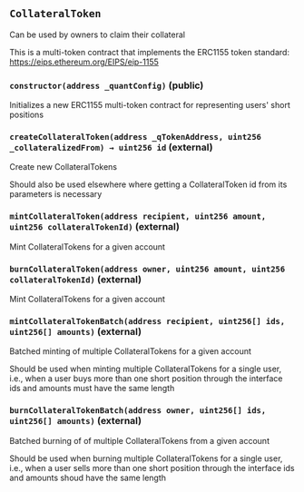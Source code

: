 ## `CollateralToken`

Can be used by owners to claim their collateral


This is a multi-token contract that implements the ERC1155 token standard:
https://eips.ethereum.org/EIPS/eip-1155


### `constructor(address _quantConfig)` (public)

Initializes a new ERC1155 multi-token contract for representing
users' short positions




### `createCollateralToken(address _qTokenAddress, uint256 _collateralizedFrom) → uint256 id` (external)

Create new CollateralTokens


Should also be used elsewhere where getting a CollateralToken id from
its parameters is necessary


### `mintCollateralToken(address recipient, uint256 amount, uint256 collateralTokenId)` (external)

Mint CollateralTokens for a given account




### `burnCollateralToken(address owner, uint256 amount, uint256 collateralTokenId)` (external)

Mint CollateralTokens for a given account




### `mintCollateralTokenBatch(address recipient, uint256[] ids, uint256[] amounts)` (external)

Batched minting of multiple CollateralTokens for a given account


Should be used when minting multiple CollateralTokens for a single user,
i.e., when a user buys more than one short position through the interface
ids and amounts must have the same length

### `burnCollateralTokenBatch(address owner, uint256[] ids, uint256[] amounts)` (external)

Batched burning of of multiple CollateralTokens from a given account


Should be used when burning multiple CollateralTokens for a single user,
i.e., when a user sells more than one short position through the interface
ids and amounts shoud have the same length


